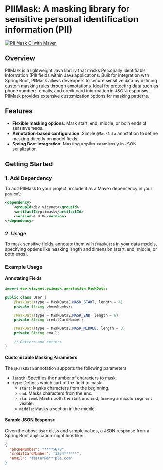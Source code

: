 # PIIMask: A masking library for sensitive personal identification information (PII)

[![PII Mask CI with Maven](https://github.com/Vicynet/pii-mask/actions/workflows/maven.yml/badge.svg)](https://github.com/Vicynet/pii-mask/actions/workflows/maven.yml)

## Overview

PIIMask is a lightweight Java library that masks Personally Identifiable Information (PII) fields within Java applications. Built for integration with Spring Boot, PIIMask allows developers to secure sensitive data by defining custom masking rules through annotations. Ideal for protecting data such as phone numbers, emails, and credit card information in JSON responses, PIIMask provides extensive customization options for masking patterns.

## Features

- **Flexible masking options**: Mask start, end, middle, or both ends of sensitive fields.
- **Annotation-based configuration**: Simple `@MaskData` annotation to define masking directly on model fields.
- **Spring Boot Integration**: Masking applies seamlessly in JSON serialization.

## Getting Started

### 1. Add Dependency
To add PIIMask to your project, include it as a Maven dependency in your `pom.xml`:

```xml
<dependency>
    <groupId>dev.vicynet</groupId>
    <artifactId>piimask</artifactId>
    <version>1.0.0</version>
</dependency>
```

### 2. Usage
To mask sensitive fields, annotate them with `@MaskData` in your data models, specifying options like masking length and dimension (start, end, middle, or both ends).

### Example Usage

#### Annotating Fields
```java
import dev.vicynet.piimask.annotation.MaskData;

public class User {
    @MaskData(type = MaskDataE.MASK_START, length = 4)
    private String phoneNumber;

    @MaskData(type = MaskDataE.MASK_END, length = 6)
    private String creditCardNumber;

    @MaskData(type = MaskDataE.MASK_MIDDLE, length = 3)
    private String email;

    // Getters and setters
}
```

#### Customizable Masking Parameters
The `@MaskData` annotation supports the following parameters:

- `length`: Specifies the number of characters to mask.
- `type`: Defines which part of the field to mask:
  - `start`: Masks characters from the beginning.
  - `end`: Masks characters from the end.
  - `startend`: Masks both the start and end, leaving a middle segment visible.
  - `middle`: Masks a section in the middle.

#### Sample JSON Response
Given the above `User` class and sample values, a JSON response from a Spring Boot application might look like:

```json
{
  "phoneNumber": "****5678",
  "creditCardNumber": "1234******",
  "email": "tester@e***ple.com"
}
```
